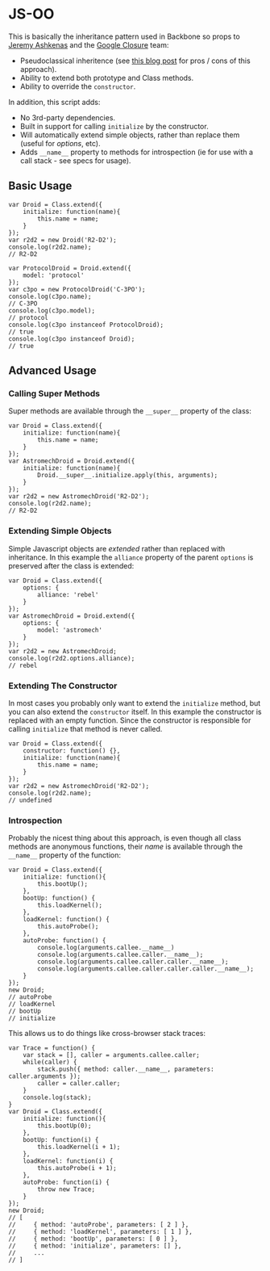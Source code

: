JS-OO
===================

This is basically the inheritance pattern used in Backbone so props to [Jeremy Ashkenas](https://github.com/jashkenas) and the [Google Closure](http://code.google.com/closure/) team:

* Pseudoclassical inheritence (see [this blog post](http://bolinfest.com/javascript/inheritance.php) for pros / cons of this approach).
* Ability to extend both prototype and Class methods.
* Ability to override the `constructor`.

In addition, this script adds:

* No 3rd-party dependencies.
* Built in support for calling `initialize` by the constructor.
* Will automatically extend simple objects, rather than replace them (useful for _options_, etc).
* Adds `__name__` property to methods for introspection (ie for use with a call stack - see specs for usage).

Basic Usage
-------------------

    var Droid = Class.extend({
        initialize: function(name){
            this.name = name;
        }
    });
    var r2d2 = new Droid('R2-D2');
    console.log(r2d2.name);
    // R2-D2

    var ProtocolDroid = Droid.extend({
        model: 'protocol'
    });
    var c3po = new ProtocolDroid('C-3PO');
    console.log(c3po.name);
    // C-3PO
    console.log(c3po.model);
    // protocol
    console.log(c3po instanceof ProtocolDroid);
    // true
    console.log(c3po instanceof Droid);
    // true

Advanced Usage
-------------------

### Calling Super Methods ###

Super methods are available through the `__super__` property of the class:

    var Droid = Class.extend({
        initialize: function(name){
            this.name = name;
        }
    });
    var AstromechDroid = Droid.extend({
        initialize: function(name){
            Droid.__super__.initialize.apply(this, arguments);
        }
    });
    var r2d2 = new AstromechDroid('R2-D2');
    console.log(r2d2.name);
    // R2-D2

### Extending Simple Objects ###

Simple Javascript objects are _extended_ rather than replaced with inheritance. In this example the `alliance` property of the parent `options` is preserved after the class is extended:

    var Droid = Class.extend({
        options: {
            alliance: 'rebel'
        }
    });
    var AstromechDroid = Droid.extend({
        options: {
            model: 'astromech'
        }
    });
    var r2d2 = new AstromechDroid;
    console.log(r2d2.options.alliance);
    // rebel

### Extending The Constructor ###

In most cases you probably only want to extend the `initialize` method, but you can also extend the `constructor` itself. In this example the constructor is replaced with an empty function. Since the constructor is responsible for calling `initialize` that method is never called.

    var Droid = Class.extend({
        constructor: function() {},
        initialize: function(name){
            this.name = name;
        }
    });
    var r2d2 = new AstromechDroid('R2-D2');
    console.log(r2d2.name);
    // undefined

### Introspection ###

Probably the nicest thing about this approach, is even though all class methods are anonymous functions, their _name_ is available through the `__name__` property of the function:

    var Droid = Class.extend({
        initialize: function(){
            this.bootUp();
        },
        bootUp: function() {
            this.loadKernel();
        },
        loadKernel: function() {
            this.autoProbe();
        },
        autoProbe: function() {
            console.log(arguments.callee.__name__)
            console.log(arguments.callee.caller.__name__);
            console.log(arguments.callee.caller.caller.__name__);
            console.log(arguments.callee.caller.caller.caller.__name__);
        }
    });
    new Droid;
    // autoProbe
    // loadKernel
    // bootUp
    // initialize

This allows us to do things like cross-browser stack traces:

    var Trace = function() {
        var stack = [], caller = arguments.callee.caller;
        while(caller) {
            stack.push({ method: caller.__name__, parameters: caller.arguments });
            caller = caller.caller;
        }
        console.log(stack);
    }
    var Droid = Class.extend({
        initialize: function(){
            this.bootUp(0);
        },
        bootUp: function(i) {
            this.loadKernel(i + 1);
        },
        loadKernel: function(i) {
            this.autoProbe(i + 1);
        },
        autoProbe: function(i) {
            throw new Trace;
        }
    });
    new Droid;
    // [
    //     { method: 'autoProbe', parameters: [ 2 ] },
    //     { method: 'loadKernel', parameters: [ 1 ] },
    //     { method: 'bootUp', parameters: [ 0 ] },
    //     { method: 'initialize', parameters: [] },
    //     ...
    // ]